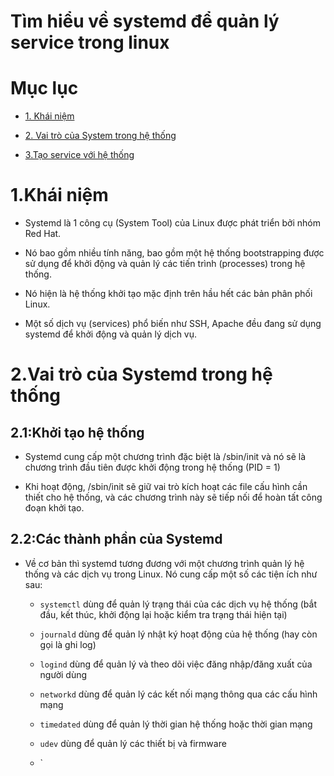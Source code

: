 ﻿# Tìm hiểu về systemd để quản lý service trong linux
 
 # Mục lục 
 
  - [1. Khái niệm](#1) 
 
  - [2. Vai trò của System trong hệ thống](#2)
 
  - [3.Tạo service với hệ thống](#3)
  
  # 1.Khái niệm
  
  - Systemd là 1 công cụ (System Tool) của Linux được phát triển bởi nhóm Red Hat.
  
  - Nó bao gồm nhiều tính năng, bao gồm một hệ thống bootstrapping được sử dụng để khởi động và quản lý các tiến trình (processes) trong     hệ  thống. 
  
  - Nó hiện là hệ thống khởi tạo mặc định trên hầu hết các bản phân phối Linux. 
  
  - Một số dịch vụ (services) phổ biến như SSH, Apache đều đang sử dụng systemd để khởi động và quản lý dịch vụ.
  
  # 2.Vai trò của Systemd trong hệ thống
  
  ## 2.1:Khởi tạo hệ thống
  
  - Systemd cung cấp một chương trình đặc biệt là /sbin/init và nó sẽ là chương trình đầu tiên được khởi động trong hệ thống (PID = 1)
  
  - Khi hoạt động, /sbin/init sẽ giữ vai trò kích hoạt các file cấu hình cần thiết cho hệ thống, và các chương trình này sẽ tiếp nối để hoàn tất công đoạn khởi tạo.
  
  ## 2.2:Các thành phần của Systemd
  
  - Về cơ bản thì systemd tương đương với một chương trình quản lý hệ thống và các dịch vụ trong Linux. Nó cung cấp một số các tiện ích như sau:
    + `systemctl` dùng để quản lý trạng thái của các dịch vụ hệ thống (bắt đầu, kết thúc, khởi động lại hoặc kiểm tra trạng thái hiện tại)
    
    + `journald` dùng để quản lý nhật ký hoạt động của hệ thống (hay còn gọi là ghi log)
    
    + `logind` dùng để quản lý và theo dõi việc đăng nhập/đăng xuất của người dùng
    
    + `networkd` dùng để quản lý các kết nối mạng thông qua các cấu hình mạng
    
    + `timedated` dùng để quản lý thời gian hệ thống hoặc thời gian mạng
    
    + `udev` dùng để quản lý các thiết bị và firmware
    
    + `

  
  
  
  
 
 
